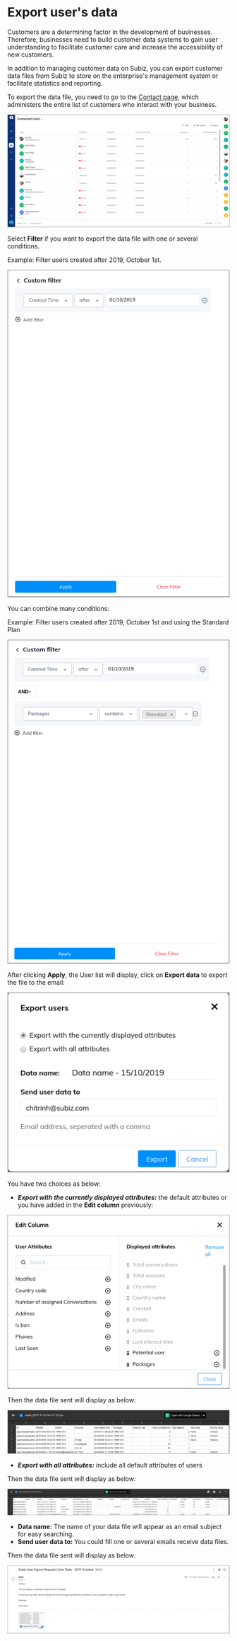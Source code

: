 # Export user's data

Customers are a determining factor in the development of businesses. Therefore, businesses need to build customer data systems to gain user understanding to facilitate customer care and increase the accessibility of new customers. 

In addition to managing customer data on Subiz, you can export customer data files from Subiz to store on the enterprise's management system or facilitate statistics and reporting. 

To export the data file, you need to go to the [Contact page](https://app.subiz.com/contacts), which administers the entire list of customers who interact with your business.

![Connected user](../../.gitbook/assets/connected-user%20%281%29.png)

Select **Filter** if you want to export the data file with one or several conditions. 

Example: Filter users created after 2019, October 1st.

![Custom filter](../../.gitbook/assets/loc-du-lieu.png)

You can combine many conditions: 

Example: Filter users created after 2019, October 1st and using the Standard Plan

![Custom filter](../../.gitbook/assets/loc-nhieu-truong-du-l.png)

After clicking **Apply**, the User list will display, click on **Export data** to export the file to the email:

![Export data](../../.gitbook/assets/nhap-email-nhan-du-l.png)

You have two choices as below:

* _**Export with the currently displayed attributes:**_ the default attributes or you have added in the **Edit column** previously:

![Edit displayed attributes](../../.gitbook/assets/tuy-chinh-cac-truong-du-l.png)

Then the data file sent will display as below:

![Data file](../../.gitbook/assets/du-lieu-tra-ve.png)

* _**Export with all attributes:**_ include all default attributes of users

Then the data file sent will display as below:

![Export with all attributes](../../.gitbook/assets/du-lieu-tra-ve1pngie.png)

* **Data name:** The name of your data file will appear as an email subject for easy searching. 
* **Send user data to:** You could fill one or several emails receive data files. 

Then the data file sent will display as below:

![Email received data files](../../.gitbook/assets/email-nhan.png)

